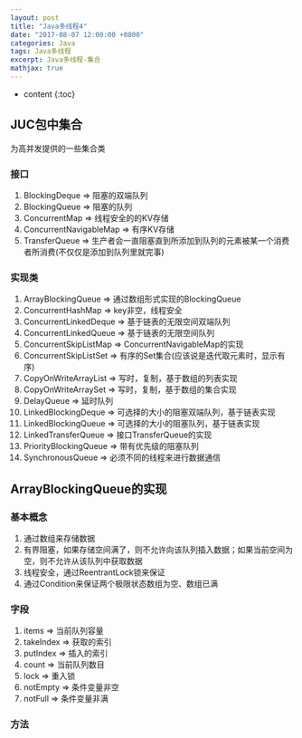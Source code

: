 ```yaml
---
layout: post
title: "Java多线程4"
date: "2017-08-07 12:00:00 +0800"
categories: Java
tags: Java多线程
excerpt: Java多线程-集合
mathjax: true
---
```


* content
{:toc}

## JUC包中集合
为高并发提供的一些集合类

### 接口
1. BlockingDeque => 阻塞的双端队列
2. BlockingQueue => 阻塞的队列
3. ConcurrentMap => 线程安全的的KV存储
4. ConcurrentNavigableMap => 有序KV存储
5. TransferQueue => 生产者会一直阻塞直到所添加到队列的元素被某一个消费者所消费(不仅仅是添加到队列里就完事)

### 实现类
1. ArrayBlockingQueue => 通过数组形式实现的BlockingQueue
2. ConcurrentHashMap => key非空，线程安全
3. ConcurrentLinkedDeque => 基于链表的无限空间双端队列
4. ConcurrentLinkedQueue => 基于链表的无限空间队列
5. ConcurrentSkipListMap => ConcurrentNavigableMap的实现
6. ConcurrentSkipListSet => 有序的Set集合(应该说是迭代取元素时，显示有序)
7. CopyOnWriteArrayList => 写时，复制，基于数组的列表实现
8. CopyOnWriteArraySet => 写时，复制，基于数组的集合实现
9. DelayQueue => 延时队列
10. LinkedBlockingDeque => 可选择的大小的阻塞双端队列，基于链表实现
11. LinkedBlockingQueue => 可选择的大小的阻塞队列，基于链表实现
12. LinkedTransferQueue => 接口TransferQueue的实现
13. PriorityBlockingQueue => 带有优先级的阻塞队列
14. SynchronousQueue => 必须不同的线程来进行数据通信


## ArrayBlockingQueue的实现

### 基本概念
1. 通过数组来存储数据
2. 有界阻塞，如果存储空间满了，则不允许向该队列插入数据；如果当前空间为空，则不允许从该队列中获取数据
3. 线程安全，通过ReentrantLock锁来保证
4. 通过Condition来保证两个极限状态数组为空、数组已满

### 字段
1. items => 当前队列容量
2. takeIndex => 获取的索引
3. putIndex => 插入的索引
4. count => 当前队列数目
5. lock => 重入锁
6. notEmpty => 条件变量非空
7. notFull => 条件变量非满

### 方法

